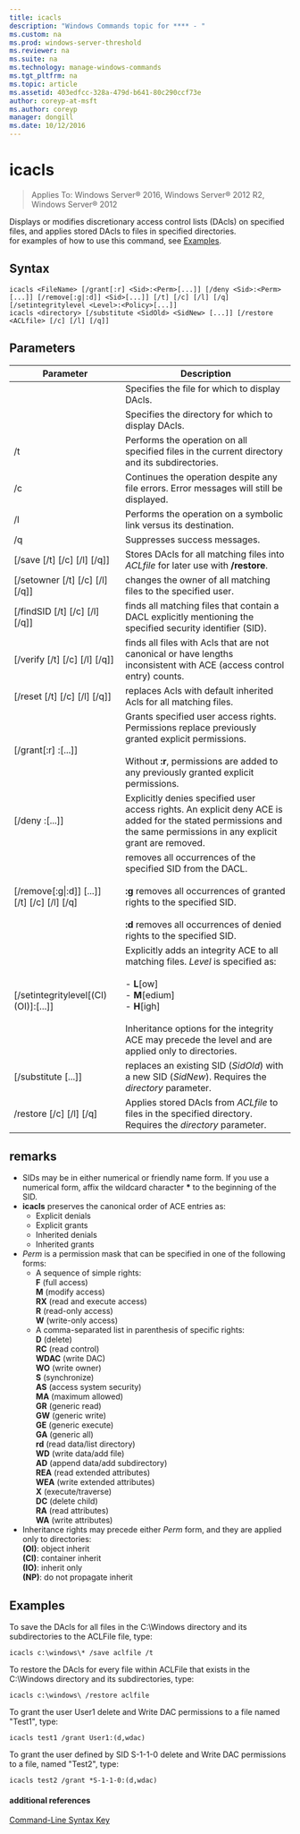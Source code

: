 ```yaml
---
title: icacls
description: "Windows Commands topic for **** - "
ms.custom: na
ms.prod: windows-server-threshold
ms.reviewer: na
ms.suite: na
ms.technology: manage-windows-commands
ms.tgt_pltfrm: na
ms.topic: article
ms.assetid: 403edfcc-328a-479d-b641-80c290ccf73e
author: coreyp-at-msft
ms.author: coreyp
manager: dongill
ms.date: 10/12/2016
---
```

# icacls

>Applies To: Windows Server&reg; 2016, Windows Server&reg; 2012 R2, Windows Server&reg; 2012

Displays or modifies discretionary access control lists (DAcls) on specified files, and applies stored DAcls to files in specified directories.  
for examples of how to use this command, see [Examples](#BKMK_examples).  
## Syntax  
```  
icacls <FileName> [/grant[:r] <Sid>:<Perm>[...]] [/deny <Sid>:<Perm>[...]] [/remove[:g|:d]] <Sid>[...]] [/t] [/c] [/l] [/q] [/setintegritylevel <Level>:<Policy>[...]]  
icacls <directory> [/substitute <SidOld> <SidNew> [...]] [/restore <ACLfile> [/c] [/l] [/q]]  
```  
## Parameters  
|Parameter|Description|  
|-------|--------|  
|<FileName>|Specifies the file for which to display DAcls.|  
|<directory>|Specifies the directory for which to display DAcls.|  
|/t|Performs the operation on all specified files in the current directory and its subdirectories.|  
|/c|Continues the operation despite any file errors. Error messages will still be displayed.|  
|/l|Performs the operation on a symbolic link versus its destination.|  
|/q|Suppresses success messages.|  
|[/save <ACLfile> [/t] [/c] [/l] [/q]]|Stores DAcls for all matching files into *ACLfile* for later use with **/restore**.|  
|[/setowner <Username> [/t] [/c] [/l] [/q]]|changes the owner of all matching files to the specified user.|  
|[/findSID <Sid> [/t] [/c] [/l] [/q]]|finds all matching files that contain a DACL explicitly mentioning the specified security identifier (SID).|  
|[/verify [/t] [/c] [/l] [/q]]|finds all files with Acls that are not canonical or have lengths inconsistent with ACE (access control entry) counts.|  
|[/reset [/t] [/c] [/l] [/q]]|replaces Acls with default inherited Acls for all matching files.|  
|[/grant[:r] <Sid>:<Perm>[...]]|Grants specified user access rights. Permissions replace previously granted explicit permissions.<br /><br />Without **:r**, permissions are added to any previously granted explicit permissions.|  
|[/deny <Sid>:<Perm>[...]]|Explicitly denies specified user access rights. An explicit deny ACE is added for the stated permissions and the same permissions in any explicit grant are removed.|  
|[/remove[:g&#124;:d]] <Sid>[...]] [/t] [/c] [/l] [/q]|removes all occurrences of the specified SID from the DACL.<br /><br />**:g** removes all occurrences of granted rights to the specified SID.<br /><br />**:d** removes all occurrences of denied rights to the specified SID.|  
|[/setintegritylevel[(CI)(OI)]<Level>:<Policy>[...]]|Explicitly adds an integrity ACE to all matching files. *Level* is specified as:<br /><br />-   **L**[ow]<br />-   **M**[edium]<br />-   **H**[igh]<br /><br />Inheritance options for the integrity ACE may precede the level and are applied only to directories.|  
|[/substitute <SidOld> <SidNew> [...]]|replaces an existing SID (*SidOld*) with a new SID (*SidNew*). Requires the *directory* parameter.|  
|/restore <ACLfile> [/c] [/l] [/q]|Applies stored DAcls from *ACLfile* to files in the specified directory. Requires the *directory* parameter.|  
## remarks  
-   SIDs may be in either numerical or friendly name form. If you use a numerical form, affix the wildcard character **\*** to the beginning of the SID.  
-   **icacls** preserves the canonical order of ACE entries as:  
    -   Explicit denials  
    -   Explicit grants  
    -   Inherited denials  
    -   Inherited grants  
-   *Perm* is a permission mask that can be specified in one of the following forms:  
    -   A sequence of simple rights:  
        **F** (full access)  
        **M** (modify access)  
        **RX** (read and execute access)  
        **R** (read-only access)  
        **W** (write-only access)  
    -   A comma-separated list in parenthesis of specific rights:  
        **D** (delete)  
        **RC** (read control)  
        **WDAC** (write DAC)  
        **WO** (write owner)  
        **S** (synchronize)  
        **AS** (access system security)  
        **MA** (maximum allowed)  
        **GR** (generic read)  
        **GW** (generic write)  
        **GE** (generic execute)  
        **GA** (generic all)  
        **rd** (read data/list directory)  
        **WD** (write data/add file)  
        **AD** (append data/add subdirectory)  
        **REA** (read extended attributes)  
        **WEA** (write extended attributes)  
        **X** (execute/traverse)  
        **DC** (delete child)  
        **RA** (read attributes)  
        **WA** (write attributes)  
-   Inheritance rights may precede either *Perm* form, and they are applied only to directories:  
    **(OI)**: object inherit  
    **(CI)**: container inherit  
    **(IO)**: inherit only  
    **(NP)**: do not propagate inherit  
## <a name="BKMK_examples"></a>Examples  
To save the DAcls for all files in the C:\Windows directory and its subdirectories to the ACLFile file, type:  
```  
icacls c:\windows\* /save aclfile /t  
```  
To restore the DAcls for every file within ACLFile that exists in the C:\Windows directory and its subdirectories, type:  
```  
icacls c:\windows\ /restore aclfile  
```  
To grant the user User1 delete and Write DAC permissions to a file named "Test1", type:  
```  
icacls test1 /grant User1:(d,wdac)  
```  
To grant the user defined by SID S-1-1-0 delete and Write DAC permissions to a file, named "Test2", type:  
```  
icacls test2 /grant *S-1-1-0:(d,wdac)  
```  
#### additional references  
[Command-Line Syntax Key](command-line-syntax-key.md)  
